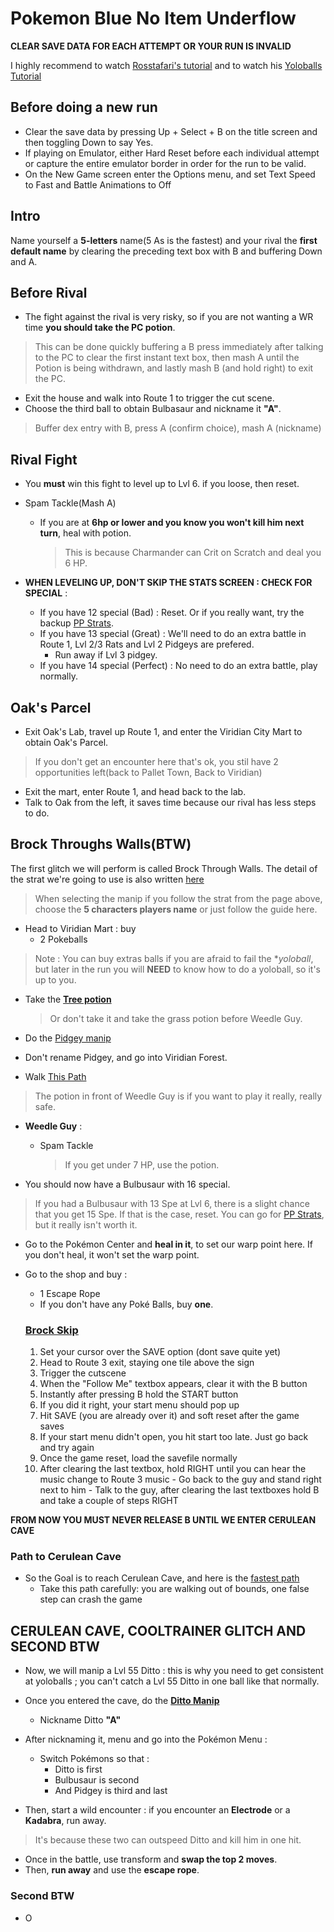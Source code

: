 # Pokemon Blue No Item Underflow
**CLEAR SAVE DATA FOR EACH ATTEMPT OR YOUR RUN IS INVALID**

I highly recommend to watch [Rosstafari's tutorial](https://www.youtube.com/watch?v=dmIru_VnLgI&t=2s)
and to watch his [Yoloballs Tutorial](https://www.youtube.com/watch?v=urs_pAuqwRQ&t=785s)

## Before doing a new run

- Clear the save data by pressing Up + Select + B on the title screen and then toggling Down to say Yes. 
- If playing on Emulator, either Hard Reset before each individual attempt or capture the entire emulator border in order for the run to be valid.
- On the New Game screen enter the Options menu, and set Text Speed to Fast and Battle Animations to Off

## Intro

Name yourself a **5-letters** name(5 As is the fastest) and your rival the **first default name** by clearing the preceding text box with B and buffering Down and A.

## Before Rival

- The fight against the rival is very risky, so if you are not wanting a WR time **you should take the PC potion**.
> This can be done quickly buffering a B press immediately after talking to the PC to clear the first instant text box, then mash A until the Potion is being withdrawn, and lastly mash B (and hold right) to exit the PC.
- Exit the house and walk into Route 1 to trigger the cut scene.
- Choose the third ball to obtain Bulbasaur and nickname it **"A"**. 
> Buffer dex entry with B, press A (confirm choice), mash A (nickname)

## Rival Fight

- You **must** win this fight to level up to Lvl 6. if you loose, then reset.
- Spam Tackle(Mash A)

  - If you are at **6hp or lower and you know you won't kill him next turn**, heal with potion.

    > This is because Charmander can Crit on Scratch and deal you 6 HP.
- **WHEN LEVELING UP, DON'T SKIP THE STATS SCREEN : CHECK FOR SPECIAL** :

  - If you have 12 special (Bad) : Reset. Or if you really want, try the backup [PP Strats](https://pokemon-speedrunning.github.io/speedrun-routes/#/gen-1/red-blue/catext/reverse-badge-acquisition/resources/Brock-Through-Walls-Guide?id=pp-strat).
  - If you have 13 special (Great) : We'll need to do an extra battle in Route 1, Lvl 2/3 Rats and Lvl 2 Pidgeys are prefered.
    - Run away if Lvl 3 pidgey.
  - If you have 14 special (Perfect) : No need to do an extra battle, play normally.
 
 ## Oak's Parcel
- Exit Oak's Lab, travel up Route 1, and enter the Viridian City Mart to obtain Oak's Parcel.
> If you don't get an encounter here that's ok, you stil have 2 opportunities left(back to Pallet Town, Back to Viridian)
- Exit the mart, enter Route 1, and head back to the lab.
- Talk to Oak from the left, it saves time because our rival has less steps to do.

## Brock Throughs Walls(BTW)

The first glitch we will perform is called Brock Through Walls.
The detail of the strat we're going to use is also written [here](https://pokemon-speedrunning.github.io/speedrun-routes/#/gen-1/red-blue/catext/reverse-badge-acquisition/resources/Brock-Through-Walls-Guide?id=without-bulbasaur-manipulation)
> When selecting the manip if you follow the strat from the page above, choose the **5 characters players name** or just follow the guide here.

- Head to Viridian Mart : buy
  - 2 Pokeballs
 > Note : You can buy extras balls if you are afraid to fail the **yoloball*, but later in the run you will **NEED** to know how to do a yoloball, so it's up to you.
- Take the [**Tree potion**](https://gunnermaniac.com/pokeworld?map=1#54/166)
  > Or don't take it and take the grass potion before Weedle Guy.

- Do the [Pidgey manip](https://youtu.be/Ua0ZyWffYpU)
- Don't rename Pidgey, and go into Viridian Forest.
- Walk [This Path](https://gunnermaniac.com/pokeworld?map=51#17/47/UUUURURRRRRRRRUUUUUUUULUURRUUUUUUUUUUUULLUUUUUUUURUUULLLLLLLLDDDDDDDLLLLLUUUUUUUUUUUUULLLLLLDDDDDDDDDDDDDDDDDDDLLLLLLUUUA)
> The potion in front of Weedle Guy is if you want to play it really, really safe.

- **Weedle Guy** :

  - Spam Tackle

    > If you get under 7 HP, use the potion.

- You should now have a Bulbusaur with 16 special.
> If you had a Bulbusaur with 13 Spe at Lvl 6, there is a slight chance that you get 15 Spe. If that is the case, reset. You can go for [PP Strats](https://pokemon-speedrunning.github.io/speedrun-routes/#/gen-1/red-blue/catext/reverse-badge-acquisition/resources/Brock-Through-Walls-Guide?id=pp-strat), but it really isn't worth it.

- Go to the Pokémon Center and **heal in it**, to set our warp point here. If you don't heal, it won't set the warp point.
- Go to the shop and buy :
  - 1 Escape Rope
  - If you don't have any Poké Balls, buy **one**.

  ### [**Brock Skip**](https://pokemon-speedrunning.github.io/speedrun-routes/#/gen-1/red-blue/catext/reverse-badge-acquisition/resources/Brock-Through-Walls-Guide?id=brock-skip-1)

     1. Set your cursor over the SAVE option (dont save quite yet)
     2. Head to Route 3 exit, staying one tile above the sign
     3. Trigger the cutscene
     4. When the "Follow Me" textbox appears, clear it with the B button
     5. Instantly after pressing B hold the START button
     6. If you did it right, your start menu should pop up
     7. Hit SAVE (you are already over it) and soft reset after the game saves
     8. If your start menu didn't open, you hit start too late. Just go back and try again
     9. Once the game reset, load the savefile normally
     10. After clearing the last textbox, hold RIGHT until you can hear the music change to Route 3 music
      - Go back to the guy and stand right next to him
      - Talk to the guy, after clearing the last textboxes hold B and take a couple of steps RIGHT

**FROM NOW YOU MUST NEVER RELEASE B UNTIL WE ENTER CERULEAN CAVE**

### Path to Cerulean Cave
- So the Goal is to reach Cerulean Cave, and here is the [fastest path](https://www.youtube.com/watch?v=7jT0nZStQNU)
  - Take this path carefully: you are walking out of bounds, one false step can crash the game
 
## CERULEAN CAVE, COOLTRAINER GLITCH AND SECOND BTW

- Now, we will manip a Lvl 55 Ditto : this is why you need to get consistent at yoloballs ; you can't catch a Lvl 55 Ditto in one ball like that normally.
- Once you entered the cave, do the **[Ditto Manip](https://www.youtube.com/watch?v=aIE01IgqhFw)**
  - Nickname Ditto **"A"**
- After nicknaming it, menu and go into the Pokémon Menu :
  - Switch Pokémons so that :
    - Ditto is first
    - Bulbusaur is second
    - And Pidgey is third and last
   
- Then, start a wild encounter : if you encounter an **Electrode** or a **Kadabra**, run away.

> It's because these two can outspeed Ditto and kill him in one hit.
- Once in the battle, use transform and **swap the top 2 moves**.
- Then, **run away** and use the **escape rope**. 

### **Second BTW**
  - O
